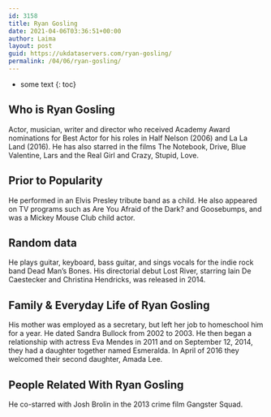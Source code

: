 ```yaml
---
id: 3158
title: Ryan Gosling
date: 2021-04-06T03:36:51+00:00
author: Laima
layout: post
guid: https://ukdataservers.com/ryan-gosling/
permalink: /04/06/ryan-gosling/
---
```


* some text
{: toc}


## Who is Ryan Gosling
                  
                  
                  
Actor, musician, writer and director who received Academy Award nominations for Best Actor for his roles in Half Nelson (2006) and La La Land (2016). He has also starred in the films The Notebook, Drive, Blue Valentine, Lars and the Real Girl and Crazy, Stupid, Love.
                  
              
            
              
            
                
                
                
## Prior to Popularity
                  
                  
                  
He performed in an Elvis Presley tribute band as a child. He also appeared on TV programs such as Are You Afraid of the Dark? and Goosebumps, and was a Mickey Mouse Club child actor.
                  
              
            
              
            
                
                
                
## Random data
                  
                  
                  
He plays guitar, keyboard, bass guitar, and sings vocals for the indie rock band Dead Man&#8217;s Bones. His directorial debut Lost River, starring Iain De Caestecker and Christina Hendricks, was released in 2014.
                  
              
            
              
            
                
                
                
## Family & Everyday Life of Ryan Gosling
                  
                  
                  
His mother was employed as a secretary, but left her job to homeschool him for a year. He dated Sandra Bullock from 2002 to 2003. He then began a relationship with actress Eva Mendes in 2011 and on September 12, 2014, they had a daughter together named Esmeralda. In April of 2016 they welcomed their second daughter, Amada Lee.
                  
              
            
              
            
                
                
                
## People Related With Ryan Gosling
                  
                  
                  
He co-starred with Josh Brolin in the 2013 crime film Gangster Squad.
                  
              
            
              
            
                
              
            
              
              
            
            
              
            
          
          
          
